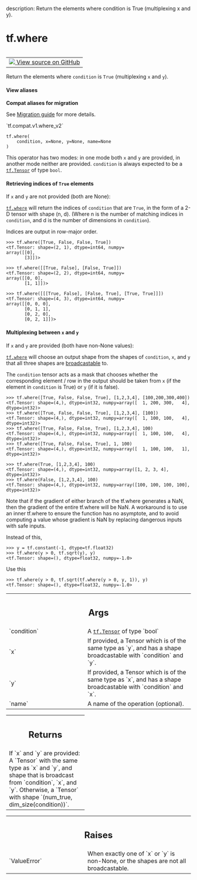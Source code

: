 description: Return the elements where condition is True (multiplexing x and y).

<div itemscope itemtype="http://developers.google.com/ReferenceObject">
<meta itemprop="name" content="tf.where" />
<meta itemprop="path" content="Stable" />
</div>

# tf.where

<!-- Insert buttons and diff -->

<table class="tfo-notebook-buttons tfo-api nocontent" align="left">
<td>
  <a target="_blank" href="https://github.com/tensorflow/tensorflow/blob/r2.4/tensorflow/python/ops/array_ops.py#L4488-L4600">
    <img src="https://www.tensorflow.org/images/GitHub-Mark-32px.png" />
    View source on GitHub
  </a>
</td>
</table>



Return the elements where `condition` is `True` (multiplexing `x` and `y`).

<section class="expandable">
  <h4 class="showalways">View aliases</h4>
  <p>
<b>Compat aliases for migration</b>
<p>See
<a href="https://www.tensorflow.org/guide/migrate">Migration guide</a> for
more details.</p>
<p>`tf.compat.v1.where_v2`</p>
</p>
</section>

<pre class="devsite-click-to-copy prettyprint lang-py tfo-signature-link">
<code>tf.where(
    condition, x=None, y=None, name=None
)
</code></pre>



<!-- Placeholder for "Used in" -->

This operator has two modes: in one mode both `x` and `y` are provided, in
another mode neither are provided. `condition` is always expected to be a
<a href="../tf/Tensor.md"><code>tf.Tensor</code></a> of type `bool`.

#### Retrieving indices of `True` elements

If `x` and `y` are not provided (both are None):

<a href="../tf/where.md"><code>tf.where</code></a> will return the indices of `condition` that are `True`, in
the form of a 2-D tensor with shape (n, d).
(Where n is the number of matching indices in `condition`,
and d is the number of dimensions in `condition`).

Indices are output in row-major order.

```
>>> tf.where([True, False, False, True])
<tf.Tensor: shape=(2, 1), dtype=int64, numpy=
array([[0],
       [3]])>
```

```
>>> tf.where([[True, False], [False, True]])
<tf.Tensor: shape=(2, 2), dtype=int64, numpy=
array([[0, 0],
       [1, 1]])>
```

```
>>> tf.where([[[True, False], [False, True], [True, True]]])
<tf.Tensor: shape=(4, 3), dtype=int64, numpy=
array([[0, 0, 0],
       [0, 1, 1],
       [0, 2, 0],
       [0, 2, 1]])>
```

#### Multiplexing between `x` and `y`

If `x` and `y` are provided (both have non-None values):

<a href="../tf/where.md"><code>tf.where</code></a> will choose an output shape from the shapes of `condition`, `x`,
and `y` that all three shapes are
[broadcastable](https://docs.scipy.org/doc/numpy/reference/ufuncs.html) to.

The `condition` tensor acts as a mask that chooses whether the corresponding
element / row in the output should be taken from `x`
(if the element in `condition` is True) or `y` (if it is false).

```
>>> tf.where([True, False, False, True], [1,2,3,4], [100,200,300,400])
<tf.Tensor: shape=(4,), dtype=int32, numpy=array([  1, 200, 300,   4],
dtype=int32)>
>>> tf.where([True, False, False, True], [1,2,3,4], [100])
<tf.Tensor: shape=(4,), dtype=int32, numpy=array([  1, 100, 100,   4],
dtype=int32)>
>>> tf.where([True, False, False, True], [1,2,3,4], 100)
<tf.Tensor: shape=(4,), dtype=int32, numpy=array([  1, 100, 100,   4],
dtype=int32)>
>>> tf.where([True, False, False, True], 1, 100)
<tf.Tensor: shape=(4,), dtype=int32, numpy=array([  1, 100, 100,   1],
dtype=int32)>
```

```
>>> tf.where(True, [1,2,3,4], 100)
<tf.Tensor: shape=(4,), dtype=int32, numpy=array([1, 2, 3, 4],
dtype=int32)>
>>> tf.where(False, [1,2,3,4], 100)
<tf.Tensor: shape=(4,), dtype=int32, numpy=array([100, 100, 100, 100],
dtype=int32)>
```

Note that if the gradient of either branch of the tf.where generates
a NaN, then the gradient of the entire tf.where will be NaN.
A workaround is to use an inner tf.where to ensure the function has
no asymptote, and to avoid computing a value whose gradient is NaN by
replacing dangerous inputs with safe inputs.

Instead of this,

```
>>> y = tf.constant(-1, dtype=tf.float32)
>>> tf.where(y > 0, tf.sqrt(y), y)
<tf.Tensor: shape=(), dtype=float32, numpy=-1.0>
```

Use this

```
>>> tf.where(y > 0, tf.sqrt(tf.where(y > 0, y, 1)), y)
<tf.Tensor: shape=(), dtype=float32, numpy=-1.0>
```

<!-- Tabular view -->
 <table class="responsive fixed orange">
<colgroup><col width="214px"><col></colgroup>
<tr><th colspan="2"><h2 class="add-link">Args</h2></th></tr>

<tr>
<td>
`condition`
</td>
<td>
A <a href="../tf/Tensor.md"><code>tf.Tensor</code></a> of type `bool`
</td>
</tr><tr>
<td>
`x`
</td>
<td>
If provided, a Tensor which is of the same type as `y`, and has a shape
broadcastable with `condition` and `y`.
</td>
</tr><tr>
<td>
`y`
</td>
<td>
If provided, a Tensor which is of the same type as `x`, and has a shape
broadcastable with `condition` and `x`.
</td>
</tr><tr>
<td>
`name`
</td>
<td>
A name of the operation (optional).
</td>
</tr>
</table>



<!-- Tabular view -->
 <table class="responsive fixed orange">
<colgroup><col width="214px"><col></colgroup>
<tr><th colspan="2"><h2 class="add-link">Returns</h2></th></tr>
<tr class="alt">
<td colspan="2">
If `x` and `y` are provided:
A `Tensor` with the same type as `x` and `y`, and shape that
is broadcast from `condition`, `x`, and `y`.
Otherwise, a `Tensor` with shape `(num_true, dim_size(condition))`.
</td>
</tr>

</table>



<!-- Tabular view -->
 <table class="responsive fixed orange">
<colgroup><col width="214px"><col></colgroup>
<tr><th colspan="2"><h2 class="add-link">Raises</h2></th></tr>

<tr>
<td>
`ValueError`
</td>
<td>
When exactly one of `x` or `y` is non-None, or the shapes
are not all broadcastable.
</td>
</tr>
</table>

